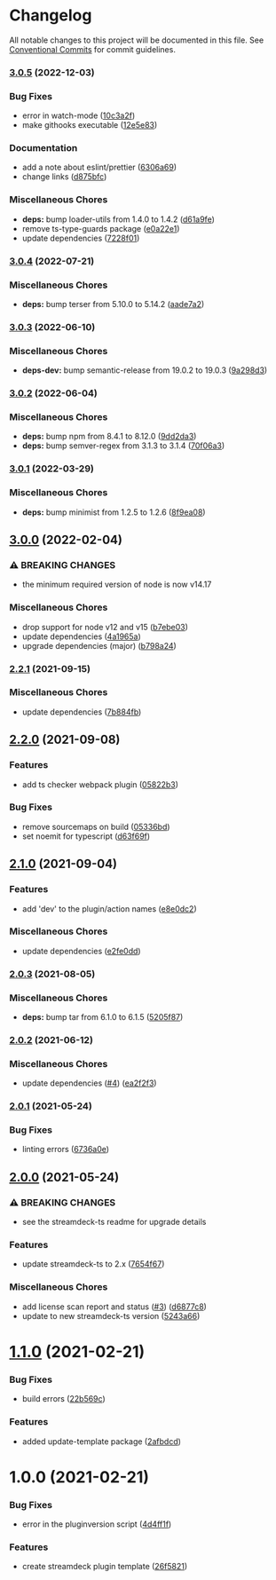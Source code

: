 # Changelog

All notable changes to this project will be documented in this file. See
[Conventional Commits](https://conventionalcommits.org) for commit guidelines.

### [3.0.5](https://github.com/rweich/streamdeck-ts-template/compare/v3.0.4...v3.0.5) (2022-12-03)


### Bug Fixes

* error in watch-mode ([10c3a2f](https://github.com/rweich/streamdeck-ts-template/commit/10c3a2f44834b2701a6ac07467a42e06709e3f75))
* make githooks executable ([12e5e83](https://github.com/rweich/streamdeck-ts-template/commit/12e5e835711155825e0e55db7753556ff42041ab))


### Documentation

* add a note about eslint/prettier ([6306a69](https://github.com/rweich/streamdeck-ts-template/commit/6306a6903a12b3d721fffd03b76077ff7c427600))
* change links ([d875bfc](https://github.com/rweich/streamdeck-ts-template/commit/d875bfce731927a37133885055c3f4266fd76ace))


### Miscellaneous Chores

* **deps:** bump loader-utils from 1.4.0 to 1.4.2 ([d61a9fe](https://github.com/rweich/streamdeck-ts-template/commit/d61a9fe95dd0432d073eefe6bef9ae4d2d96f65c))
* remove ts-type-guards package ([e0a22e1](https://github.com/rweich/streamdeck-ts-template/commit/e0a22e1adb8fd9eb44110d8526f39a6de69a13f2))
* update dependencies ([7228f01](https://github.com/rweich/streamdeck-ts-template/commit/7228f0174339aed129c9ee211c62fa195d40cb06))

### [3.0.4](https://github.com/rweich/streamdeck-ts-template/compare/v3.0.3...v3.0.4) (2022-07-21)


### Miscellaneous Chores

* **deps:** bump terser from 5.10.0 to 5.14.2 ([aade7a2](https://github.com/rweich/streamdeck-ts-template/commit/aade7a286559b8f56de8c20de29d4e8210562c6f))

### [3.0.3](https://github.com/rweich/streamdeck-ts-template/compare/v3.0.2...v3.0.3) (2022-06-10)


### Miscellaneous Chores

* **deps-dev:** bump semantic-release from 19.0.2 to 19.0.3 ([9a298d3](https://github.com/rweich/streamdeck-ts-template/commit/9a298d3e373f37694c861355ccad6d2a05edcd21))

### [3.0.2](https://github.com/rweich/streamdeck-ts-template/compare/v3.0.1...v3.0.2) (2022-06-04)


### Miscellaneous Chores

* **deps:** bump npm from 8.4.1 to 8.12.0 ([9dd2da3](https://github.com/rweich/streamdeck-ts-template/commit/9dd2da3386022afa2cd472c6aa1a88f480de92f9))
* **deps:** bump semver-regex from 3.1.3 to 3.1.4 ([70f06a3](https://github.com/rweich/streamdeck-ts-template/commit/70f06a355cee8e9116875814285ae49c1af0db50))

### [3.0.1](https://github.com/rweich/streamdeck-ts-template/compare/v3.0.0...v3.0.1) (2022-03-29)


### Miscellaneous Chores

* **deps:** bump minimist from 1.2.5 to 1.2.6 ([8f9ea08](https://github.com/rweich/streamdeck-ts-template/commit/8f9ea0851e333fae01410e39a8c58c18ef193030))

## [3.0.0](https://github.com/rweich/streamdeck-ts-template/compare/v2.2.1...v3.0.0) (2022-02-04)


### ⚠ BREAKING CHANGES

* the minimum required version of node is now v14.17

### Miscellaneous Chores

* drop support for node v12 and v15 ([b7ebe03](https://github.com/rweich/streamdeck-ts-template/commit/b7ebe0397561dd60a76bbff794fc5f079aead891))
* update dependencies ([4a1965a](https://github.com/rweich/streamdeck-ts-template/commit/4a1965a21e857ea0efd4a82203e553a501a9b2a9))
* upgrade dependencies (major) ([b798a24](https://github.com/rweich/streamdeck-ts-template/commit/b798a24f77f0be83214753215a1b43370adf3808))

### [2.2.1](https://github.com/rweich/streamdeck-ts-template/compare/v2.2.0...v2.2.1) (2021-09-15)


### Miscellaneous Chores

* update dependencies ([7b884fb](https://github.com/rweich/streamdeck-ts-template/commit/7b884fbeb4a0618e318e8e99010b3e2328740cb4))

## [2.2.0](https://github.com/rweich/streamdeck-ts-template/compare/v2.1.0...v2.2.0) (2021-09-08)


### Features

* add ts checker webpack plugin ([05822b3](https://github.com/rweich/streamdeck-ts-template/commit/05822b359894e030e03593557373111aaac7ca38))


### Bug Fixes

* remove sourcemaps on build ([05336bd](https://github.com/rweich/streamdeck-ts-template/commit/05336bdf1fa885fe4eda00ba5cabeb6082d59362))
* set noemit for typescript ([d63f69f](https://github.com/rweich/streamdeck-ts-template/commit/d63f69f0dd7ba7052ab4c76ad2203a1dc01be089))

## [2.1.0](https://github.com/rweich/streamdeck-ts-template/compare/v2.0.3...v2.1.0) (2021-09-04)


### Features

* add 'dev' to the plugin/action names ([e8e0dc2](https://github.com/rweich/streamdeck-ts-template/commit/e8e0dc2a7751c71fbf202522e1008f6fb70b538d))


### Miscellaneous Chores

* update dependencies ([e2fe0dd](https://github.com/rweich/streamdeck-ts-template/commit/e2fe0ddd4c389f2e699a7d4efb1b5e2902930efd))

### [2.0.3](https://github.com/rweich/streamdeck-ts-template/compare/v2.0.2...v2.0.3) (2021-08-05)


### Miscellaneous Chores

* **deps:** bump tar from 6.1.0 to 6.1.5 ([5205f87](https://github.com/rweich/streamdeck-ts-template/commit/5205f87f0bd78c8d1dd278aae4eb6564c5562364))

### [2.0.2](https://github.com/rweich/streamdeck-ts-template/compare/v2.0.1...v2.0.2) (2021-06-12)


### Miscellaneous Chores

* update dependencies ([#4](https://github.com/rweich/streamdeck-ts-template/issues/4)) ([ea2f2f3](https://github.com/rweich/streamdeck-ts-template/commit/ea2f2f348ee266576eab52a43f4fc3b5a0838985))

### [2.0.1](https://github.com/rweich/streamdeck-ts-template/compare/v2.0.0...v2.0.1) (2021-05-24)


### Bug Fixes

* linting errors ([6736a0e](https://github.com/rweich/streamdeck-ts-template/commit/6736a0ebf4448834d6aca80b0191b329bbbc5586))

## [2.0.0](https://github.com/rweich/streamdeck-ts-template/compare/v1.1.0...v2.0.0) (2021-05-24)


### ⚠ BREAKING CHANGES

* see the streamdeck-ts readme for upgrade details

### Features

* update streamdeck-ts to 2.x ([7654f67](https://github.com/rweich/streamdeck-ts-template/commit/7654f67a4a674a1a2cf9137dd6a8a925a971c551))


### Miscellaneous Chores

* add license scan report and status ([#3](https://github.com/rweich/streamdeck-ts-template/issues/3)) ([d6877c8](https://github.com/rweich/streamdeck-ts-template/commit/d6877c834da1d52212df0567eb2a6ba3d5571d23))
* update to new streamdeck-ts version ([5243a66](https://github.com/rweich/streamdeck-ts-template/commit/5243a66dd111bdc016fcf166cd60f23af9f81269))

# [1.1.0](https://github.com/rweich/streamdeck-ts-template/compare/v1.0.0...v1.1.0) (2021-02-21)


### Bug Fixes

* build errors ([22b569c](https://github.com/rweich/streamdeck-ts-template/commit/22b569ceca1c71592f92f5d80785441e77b17cf4))


### Features

* added update-template package ([2afbdcd](https://github.com/rweich/streamdeck-ts-template/commit/2afbdcd27dd055e2e40c84ba8056b3dc2727e800))

# 1.0.0 (2021-02-21)


### Bug Fixes

* error in the pluginversion script ([4d4ff1f](https://github.com/rweich/streamdeck-ts-template/commit/4d4ff1fb6ce21fdf09c247f68dea24c6f64b03b7))


### Features

* create streamdeck plugin template ([26f5821](https://github.com/rweich/streamdeck-ts-template/commit/26f5821629a3c5b16b556b9915772ea707524e68))
